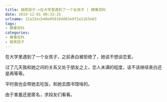 ```yaml
---
title: 搞笑段子->在大学里遇到了一个女孩子 | 糗事百科
date: 2019-12-01 00:33:25
urlname: 12a32ecb40e058184883e9f2a1163e83
tags: 
- 糗事百科
categories:
- 糗事百科
- 搞笑段子
---
```

在大学里遇到了一个女孩子，之前表白被拒绝了，她说不想谈恋爱。

过了几天我和她之间的关系又处于朋友之上，恋人未满的程度，该不该继续表白还是再等等。

平时我也会带她去吃饭，和她去图书馆啥的。

由于害羞还是匿名，求段友们看看。


